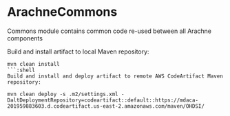 # ArachneCommons
Commons module contains common code re-used between all Arachne components

Build and install artifact to local Maven repository:
```:shell 
mvn clean install
```:shell
Build and install and deploy artifact to remote AWS CodeArtifact Maven repository:

mvn clean deploy -s .m2/settings.xml -DaltDeploymentRepository=codeartifact::default::https://mdaca-201959883603.d.codeartifact.us-east-2.amazonaws.com/maven/OHDSI/
